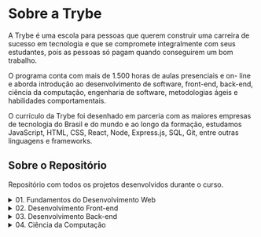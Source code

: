 # **Sobre a Trybe**

A Trybe é uma escola para pessoas que querem construir uma carreira de sucesso em tecnologia e que se compromete integralmente com seus estudantes, pois as pessoas só pagam quando conseguirem um bom trabalho.

O programa conta com mais de 1.500 horas de aulas presenciais e on- line e aborda introdução ao desenvolvimento de software, front-end, back-end, ciência da computação, engenharia de software, metodologias ágeis e habilidades comportamentais.

O currículo da Trybe foi desenhado em parceria com as maiores empresas de tecnologia do Brasil e do mundo e ao longo da formação, estudamos JavaScript, HTML, CSS, React, Node, Express.js, SQL, Git, entre outras linguagens e frameworks.

## **Sobre o Repositório**

Repositório com todos os projetos desenvolvidos durante o curso.

  <details>
    <summary>01. Fundamentos do Desenvolvimento Web</summary>
    <table>
      <tr>
        <td colspan="2" align="center">
          <strong>Bloco 01:</strong> Unix, Bash e Shell Script
        </td>
      </tr>
      <tr>
        <td>:ballot_box_with_check:</td>
        <td><s><em><strong>03:</strong> Setup</em></s></td>
      </tr>
      <tr>
        <td>:ballot_box_with_check:</td>
        <td><s><em><strong>03:</strong> Fundamentos do Desenvolvimento Web</em></s></td>
      </tr>
      <tr>
        <td>:ballot_box_with_check:</td>
        <td><s><em><strong>03:</strong> Introdução - Unix & Shell</em></s></td>
      </tr>
      <tr>
        <td>:ballot_box_with_check:</td>
        <td><s><em><strong>03:</strong> Unix & Bash - Parte 1</em></s></td>
      </tr>
      <tr>
        <td>:ballot_box_with_check:</td>
        <td><s><em><strong>04:</strong> Unix & Bash - Parte 2</em></s></td>
      </tr>
      <tr>
        <td colspan="2" align="center">
          <strong>Bloco 02:</strong> Git, GitHub e Internet
        </td>
      </tr>
      <tr>
        <td>:black_square_button:</td>
        <td><strong>01:</strong> Git & GitHub - O que é e para que serve</td>
      </tr>
      <tr>
        <td>:black_square_button:</td>
        <td><strong>02:</strong> Git & GitHub - Entendendo os comandos</td>
      </tr>
      <tr>
        <td>:black_square_button:</td>
        <td><strong>03:</strong> Internet - Entendendo como ela funciona</td>
      </tr>
      <tr>
        <td colspan="2" align="center">
          <strong>Bloco 03:</strong> Introdução à HTML e CSS
        </td>
      </tr>
      <tr>
        <td>:ballot_box_with_check:</td>
        <td><s><em><strong>01:</strong> Introdução - HTML & CSS</em></s></td>
      </tr>
      <tr>
        <td>:black_square_button:</td>
        <td><strong>01:</strong> HTML & CSS - Estruturas de página</td>
      </tr>
      <tr>
        <td>:black_square_button:</td>
        <td><strong>02:</strong> HTML & CSS - Primeiros passos em CSS</td>
      </tr>
      <tr>
        <td>:black_square_button:</td>
        <td><strong>03:</strong> HTML & CSS - Seletores e posicionamento</td>
      </tr>
      <tr>
        <td>:black_square_button:</td>
        <td><strong>04:</strong> HTML Semântico</td>
      </tr>
      <tr>
        <td>:ballot_box_with_check:</td>
        <td><s><em><strong>05:</strong> Projeto - Lessons Learned</em></s></td>
      </tr>
      <tr>
        <td colspan="2" align="center">
          <strong>Bloco 04:</strong> Introdução à JavaScript e Lógica de Programação
        </td>
      </tr>
      <tr>
        <td>:ballot_box_with_check:</td>
        <td><s><em><strong>01:</strong> Introdução - JavaScript</em></s></td>
      </tr>
      <tr>
        <td>:black_square_button:</td>
        <td><strong>01:</strong> JavaScript - Primeiros passos</td>
      </tr>
      <tr>
        <td>:black_square_button:</td>
        <td><strong>02:</strong> JavaScript - Array e loop For</td>
      </tr>
      <tr>
        <td>:black_square_button:</td>
        <td><strong>03:</strong> JavaScript - Lógica de Programação e Algoritmos</td>
      </tr>
      <tr>
        <td>:black_square_button:</td>
        <td><strong>04:</strong> JavaScript - Objetos e funções</td>
      </tr>
      <tr>
        <td>:black_square_button:</td>
        <td><strong>05:</strong> Projeto - Playground Functions</td>
      </tr>
      <tr>
        <td colspan="2" align="center">
          <strong>Bloco 05:</strong> JavaScript: DOM, Eventos e Web Storage
        </td>
      </tr>
      <tr>
        <td>:black_square_button:</td>
        <td><strong>01:</strong> JavaScript - DOM e seletores</td>
      </tr>
      <tr>
        <td>:black_square_button:</td>
        <td><strong>02:</strong> JavaScript - Trabalhando com elementos</td>
      </tr>
      <tr>
        <td>:black_square_button:</td>
        <td><strong>03:</strong> JavaScript - Eventos</td>
      </tr>
      <tr>
        <td>:black_square_button:</td>
        <td><strong>04:</strong> JavaScript - Web Storage</td>
      </tr>
      <tr>
        <td>:black_square_button:</td>
        <td><strong>05:</strong> Fundamentos - JavaScript - Projetos</td>
      </tr>
      <tr>
        <td>:black_square_button:</td>
        <td><strong>05:</strong> Projeto - Arte com Pixels</td>
      </tr>
      <tr>
        <td>:black_square_button:</td>
        <td><strong>06:</strong> Projeto - Lista de tarefas</td>
      </tr>
      <tr>
        <td>:black_square_button:</td>
        <td><strong>07:</strong> (Bônus) Projeto - Meme Generator</td>
      </tr>
      <tr>
        <td>:black_square_button:</td>
        <td><strong>08:</strong> (Bônus) Projeto - Adivinhe a Cor</td>
      </tr>
      <tr>
        <td>:black_square_button:</td>
        <td><strong>08:</strong> (Bônus) Projeto - Carta Misteriosa</td>
      </tr>
      <tr>
        <td colspan="2" align="center">
          <strong>Bloco 06:</strong> HTML e CSS: Forms, Flexbox e Responsivo
        </td>
      </tr>
      <tr>
        <td>:black_square_button:</td>
        <td><strong>01:</strong> HTML & CSS - Forms</td>
      </tr>
      <tr>
        <td>:black_square_button:</td>
        <td><strong>02:</strong> Bibliotecas JavaScript e Frameworks CSS</td>
      </tr>
      <tr>
        <td>:black_square_button:</td>
        <td><strong>03:</strong> Introdução - CSS Flexbox</td>
      </tr>
      <tr>
        <td>:black_square_button:</td>
        <td><strong>03:</strong> CSS Flexbox - Parte 1</td>
      </tr>
      <tr>
        <td>:black_square_button:</td>
        <td><strong>04:</strong> CSS Flexbox - Parte 2</td>
      </tr>
      <tr>
        <td>:black_square_button:</td>
        <td><strong>05:</strong> CSS Responsivo - Mobile First</td>
      </tr>
      <tr>
        <td>:black_square_button:</td>
        <td><strong>06:</strong> Projeto - Página inicial do Facebook</td>
      </tr>
      <tr>
        <td colspan="2" align="center">
          <strong>Bloco 07:</strong> Introdução à JavaScript ES6 e Testes Unitários
        </td>
      </tr>
      <tr>
        <td>:black_square_button:</td>
        <td>
          <strong>01:</strong> JavaScript ES6 - let, const, arrow functions e template
          literals
        </td>
      </tr>
      <tr>
        <td>:black_square_button:</td>
        <td><strong>02:</strong> JavaScript ES6 - Objects</td>
      </tr>
      <tr>
        <td>:black_square_button:</td>
        <td><strong>03:</strong> Testes unitários em JavaScript</td>
      </tr>
      <tr>
        <td>:black_square_button:</td>
        <td><strong>04:</strong> Projeto - JavaScript Testes Unitários</td>
      </tr>
      <tr>
        <td colspan="2" align="center">
          <strong>Bloco 08:</strong> Higher Order Functions do JavaScript ES6
        </td>
      </tr>
      <tr>
        <td>:black_square_button:</td>
        <td>
          <strong>01:</strong> JavaScript ES6 - Higher Order Functions - forEach,
          find, some, every, sort
        </td>
      </tr>
      <tr>
        <td>:black_square_button:</td>
        <td>
          <strong>02:</strong> JavaScript ES6 - Higher Order Functions - map e filter
        </td>
      </tr>
      <tr>
        <td>:black_square_button:</td>
        <td><strong>03:</strong> JavaScript ES6 - Higher Order Functions - reduce</td>
      </tr>
      <tr>
        <td>:black_square_button:</td>
        <td>
          <strong>04:</strong> JavaScript ES6 - spread operator, parâmetro rest,
          destructuring e mais
        </td>
      </tr>
      <tr>
        <td>:black_square_button:</td>
        <td><strong>05:</strong> Projeto - Zoo functions</td>
      </tr>
      <tr>
        <td colspan="2" align="center">
          <strong>Bloco 09:</strong> JavaScript Assíncrono e Promises
        </td>
      </tr>
      <tr>
        <td>:black_square_button:</td>
        <td><strong>01:</strong> JavaScript Assíncrono e Callbacks</td>
      </tr>
      <tr>
        <td>:black_square_button:</td>
        <td><strong>02:</strong> JavaScript Promises</td>
      </tr>
      <tr>
        <td>:black_square_button:</td>
        <td><strong>03:</strong> Projeto - Carrinho de Compras</td>
      </tr>
      <tr>
        <td colspan="2" align="center">
          <strong>Bloco 10:</strong> Testes automatizados com Jest
        </td>
      </tr>
      <tr>
        <td>:black_square_button:</td>
        <td><strong>01:</strong> Primeiros passos no Jest</td>
      </tr>
      <tr>
        <td>:black_square_button:</td>
        <td><strong>02:</strong> Jest - Testes Assíncronos</td>
      </tr>
      <tr>
        <td>:black_square_button:</td>
        <td><strong>03:</strong> Jest - Simulando comportamentos</td>
      </tr>
      <tr>
        <td>:black_square_button:</td>
        <td><strong>04:</strong> Projeto - Jest Assíncrono e Mocking</td>
      </tr>
    </table>
</details>
<details>
  <summary>02. Desenvolvimento Front-end</summary>
  <table>
    <tr>
      <td colspan="2" align="center">
        <strong>Bloco 11:</strong> Introdução à React
      </td>
    </tr>
    <tr>
      <td>:black_square_button:</td>
      <td><strong>01:</strong> Introdução - Front-end</td>
    </tr>
    <tr>
      <td>:black_square_button:</td>
      <td><strong>01:</strong> Introdução - React</td>
    </tr>
    <tr>
      <td>:black_square_button:</td>
      <td><strong>01:</strong> 'Hello, world!' no React!
      </td>
    </tr>
    <tr>
      <td>:black_square_button:</td>
      <td><strong>02:</strong> Componentes React</td>
    </tr>
    <tr>
      <td>:black_square_button:</td>
      <td><strong>03:</strong> Projeto - Movie Cards Library
      </td>
    </tr>
    <tr>
      <td colspan="2" align="center">
        <strong>Bloco 12:</strong> Componentes com Estado, Eventos e Formulários com
        React
      </td>
    </tr>
    <tr>
      <td>:black_square_button:</td>
      <td>01:</strong> Componentes com estado e eventos</td>
    </tr>
    <tr>
      <td>:black_square_button:</td>
      <td>02:</strong> Formulários no React</td>
    </tr>
    <tr>
      <td>:black_square_button:</td>
      <td>03:</strong> Projeto - Movie Cards Library Stateful</td>
    </tr>
    <tr>
      <td colspan="2" align="center">
        <strong>Bloco 13:</strong> Ciclo de Vida de Componentes e React Router
      </td>
    </tr>
    <tr>
      <td>:black_square_button:</td>
      <td>01:</strong> Ciclo de vida de componentes</td>
    </tr>
    <tr>
      <td>:black_square_button:</td>
      <td>02:</strong> React Router</td>
    </tr>
    <tr>
      <td>:black_square_button:</td>
      <td>03:</strong> Projeto - Movie Cards Library CRUD</td>
    </tr>
    <tr>
      <td colspan="2" align="center">
        <strong>Bloco 14:</strong> Metodologias Ágeis
      </td>
    </tr>
    <tr>
      <td>:black_square_button:</td>
      <td>01:</strong> Metodologias Ágeis</td>
    </tr>
    <tr>
      <td>:black_square_button:</td>
      <td>02:</strong> Projeto - Frontend Online Store</td>
    </tr>
    <tr>
      <td colspan="2" align="center">
        <strong>Bloco 15:</strong> Testes automatizados com React Testing Library
      </td>
    </tr>
    <tr>
      <td>:black_square_button:</td>
      <td>01:</strong> RTL - Primeiros passos</td>
    </tr>
    <tr>
      <td>:black_square_button:</td>
      <td>02:</strong> RTL - Mocks e Inputs</td>
    </tr>
    <tr>
      <td>:black_square_button:</td>
      <td>03:</strong> RTL - Testando React Router</td>
    </tr>
    <tr>
      <td>:black_square_button:</td>
      <td>04:</strong> Projeto - Testes em React</td>
    </tr>
    <tr>
      <td colspan="2" align="center">
        <strong>Bloco 16:</strong> Gerenciamento de estado com Redux
      </td>
    </tr>
    <tr>
      <td>:black_square_button:</td>
      <td>01:</strong> Introdução ao Redux - O estado global da aplicação</td>
    </tr>
    <tr>
      <td>:black_square_button:</td>
      <td>02:</strong> Usando o Redux no React</td>
    </tr>
    <tr>
      <td>:black_square_button:</td>
      <td>03:</strong> Usando o Redux no React - Prática</td>
    </tr>
    <tr>
      <td>:black_square_button:</td>
      <td>04:</strong> Usando o Redux no React - Actions Assíncronas</td>
    </tr>
    <tr>
      <td>:black_square_button:</td>
      <td>05:</strong> Testes em React-Redux</td>
    </tr>
    <tr>
      <td>:black_square_button:</td>
      <td>06:</strong> Projeto - Trybe Wallet</td>
    </tr>
    <tr>
      <td colspan="2" align="center">
        <strong>Bloco 17:</strong> Projeto Jogo de Trivia
      </td>
    </tr>
    <tr>
      <td>:black_square_button:</td>
      <td>01:</strong> Projeto - Jogo de Trivia</td>
    </tr>
    <tr>
      <td colspan="2" align="center">
        <strong>Bloco 18:</strong> Context API e React Hooks
      </td>
    </tr>
    <tr>
      <td>:black_square_button:</td>
      <td>01:</strong> Context API do React</td>
    </tr>
    <tr>
      <td>:black_square_button:</td>
      <td>02:</strong> React Hooks - useState e useContext</td>
    </tr>
    <tr>
      <td>:black_square_button:</td>
      <td>03:</strong> React Hooks - useEffect e Hooks customizados</td>
    </tr>
    <tr>
      <td>:black_square_button:</td>
      <td>04:</strong> Projeto - StarWars Datatable com Context API e Hooks</td>
    </tr>
    <tr>
      <td colspan="2" align="center">
        <strong>Bloco 19:</strong> Projeto App de Receitas
      </td>
    </tr>
    <tr>
      <td>:black_square_button:</td>
      <td>01:</strong> Projeto - App de Receitas</td>
    </tr>
  </table>
</details>
<details>
  <summary>03. Desenvolvimento Back-end</summary>
  <table>
    <tr>
      <td colspan="2" align="center">
        <strong>Bloco 20:</strong> Introdução à SQL
      </td>
    </tr>
    <tr>
      <td>:black_square_button:</td>
      <td>01:</strong> Introdução - Back-end</td>
    </tr>
    <tr>
      <td>:black_square_button:</td>
      <td>01:</strong> Introdução - Bancos de dados relacionais</td>
    </tr>
    <tr>
      <td>:black_square_button:</td>
      <td>01:</strong> Banco de dados SQL</td>
    </tr>
    <tr>
      <td>:black_square_button:</td>
      <td>02:</strong> Encontrando dados em um banco de dados</td>
    </tr>
    <tr>
      <td>:black_square_button:</td>
      <td>03:</strong> Filtrando dados de forma específica</td>
    </tr>
    <tr>
      <td>:black_square_button:</td>
      <td>04:</strong> Manipulando tabelas</td>
    </tr>
    <tr>
      <td>:black_square_button:</td>
      <td>05:</strong> Projeto - All For One</td>
    </tr>
    <tr>
      <td colspan="2" align="center">
        <strong>Bloco 21:</strong> Funções SQL, Joins e Subqueries
      </td>
    </tr>
    <tr>
      <td>:black_square_button:</td>
      <td>01:</strong> Funções mais usadas no SQL</td>
    </tr>
    <tr>
      <td>:black_square_button:</td>
      <td>02:</strong> Descomplicando JOINs, UNIONs e Subqueries</td>
    </tr>
    <tr>
      <td>:black_square_button:</td>
      <td>03:</strong> Stored Routines & Stored Functions</td>
    </tr>
    <tr>
      <td>:black_square_button:</td>
      <td>04:</strong> Projeto - Vocabulary Booster</td>
    </tr>
    <tr>
      <td colspan="2" align="center">
        <strong>Bloco 22:</strong> Normalização e Modelagem de Banco de Dados
      </td>
    </tr>
    <tr>
      <td>:black_square_button:</td>
      <td>01:</strong> Transformando ideias em um modelo de banco de dados</td>
    </tr>
    <tr>
      <td>:black_square_button:</td>
      <td>02:</strong> Normalização, Formas Normais e Dumps</td>
    </tr>
    <tr>
      <td>:black_square_button:</td>
      <td>03:</strong> Transformando ideias em um modelo de banco de dados -Parte 2</td>
    </tr>
    <tr>
      <td>:black_square_button:</td>
      <td>04:</strong> Projeto - One For All</td>
    </tr>
    <tr>
      <td colspan="2" align="center">
        <strong>Bloco 23:</strong> Introdução ao MongoDB
      </td>
    </tr>
    <tr>
      <td>:black_square_button:</td>
      <td>01:</strong> Introdução - NoSQL</td>
    </tr>
    <tr>
      <td>:black_square_button:</td>
      <td>01:</strong> MongoDB - Introdução</td>
    </tr>
    <tr>
      <td>:black_square_button:</td>
      <td>02:</strong> Filter Operators</td>
    </tr>
    <tr>
      <td>:black_square_button:</td>
      <td>03:</strong> Projeto - Data Flights</td>
    </tr>
    <tr>
      <td colspan="2" align="center">
        <strong>Bloco 24:</strong> MongoDB: Updates Simples e Complexos
      </td>
    </tr>
    <tr>
      <td>:black_square_button:</td>
      <td>01:</strong> Updates Simples</td>
    </tr>
    <tr>
      <td>:black_square_button:</td>
      <td>02:</strong> Updates Complexos - Arrays - Parte 1</td>
    </tr>
    <tr>
      <td>:black_square_button:</td>
      <td>03:</strong> Updates Complexos - Arrays - Parte 2</td>
    </tr>
    <tr>
      <td>:black_square_button:</td>
      <td>04:</strong> Projeto - Commerce</td>
    </tr>
    <tr>
      <td colspan="2" align="center">
        <strong>Bloco 25:</strong> MongoDB: Aggregation Framework
      </td>
    </tr>
    <tr>
      <td>:black_square_button:</td>
      <td>01:</strong> Aggregation Framework - Parte 1</td>
    </tr>
    <tr>
      <td>:black_square_button:</td>
      <td>02:</strong> Aggregation Framework - Parte 2</td>
    </tr>
    <tr>
      <td>:black_square_button:</td>
      <td>03:</strong> Projeto - Aggregations</td>
    </tr>
    <tr>
      <td colspan="2" align="center">
        <strong>Bloco 26:</strong> Introdução ao desenvolvimento Web com NodeJS
      </td>
    </tr>
    <tr>
      <td>:black_square_button:</td>
      <td>01:</strong> Intro - NodeJS</td>
    </tr>
    <tr>
      <td>:black_square_button:</td>
      <td>01:</strong> NodeJS - Introdução</td>
    </tr>
    <tr>
      <td>:black_square_button:</td>
      <td>02:</strong> NodeJS - Fluxo Assíncrono</td>
    </tr>
    <tr>
      <td>:black_square_button:</td>
      <td>03:</strong> NodeJS - Arquitetura</td>
    </tr>
    <tr>
      <td>:black_square_button:</td>
      <td>04:</strong> Express: HTTP com Node.js</td>
    </tr>
    <tr>
      <td>:black_square_button:</td>
      <td>05:</strong> Práticando Express</td>
    </tr>
    <tr>
      <td>:black_square_button:</td>
      <td>06:</strong> Projeto - Crush Manager</td>
    </tr>
    <tr>
      <td colspan="2" align="center">
        <strong>Bloco 27:</strong> NodeJS: Camada de Serviço e Arquitetura Rest e Restful
      </td>
    </tr>
    <tr>
      <td>:black_square_button:</td>
      <td>01:</strong> Introdução - Arquitetura de Software</td>
    </tr>
    <tr>
      <td>:black_square_button:</td>
      <td>01:</strong> Arquitetura de Software - Camada de Model</td>
    </tr>
    <tr>
      <td>:black_square_button:</td>
      <td>02:</strong> Arquitetura de Software - Camada de Controller e Service</td>
    </tr>
    <tr>
      <td>:black_square_button:</td>
      <td>03:</strong> Arquitetura web - Rest e Restful</td>
    </tr>
    <tr>
      <td>:black_square_button:</td>
      <td>04:</strong> Projeto - Store Manager</td>
    </tr>
    <tr>
      <td colspan="2" align="center">
        <strong>Bloco 28:</strong> Autenticação e Upload de Arquivos
      </td>
    </tr>
    <tr>
      <td>:black_square_button:</td>
      <td>01:</strong> NodeJS - JWT - (JSON Web Token)</td>
    </tr>
    <tr>
      <td>:black_square_button:</td>
      <td>02:</strong> NodeJS - Upload de arquivos com Multer</td>
    </tr>
    <tr>
      <td>:black_square_button:</td>
      <td>03:</strong> Projeto - Cookmaster</td>
    </tr>
    <tr>
      <td colspan="2" align="center">
        <strong>Bloco 29:</strong> Deployment
      </td>
    </tr>
    <tr>
      <td>:black_square_button:</td>
      <td>01:</strong> Introdução - Deploy</td>
    </tr>
    <tr>
      <td>:black_square_button:</td>
      <td>01:</strong> Infraestrutura - Deploy com Heroku</td>
    </tr>
    <tr>
      <td>:black_square_button:</td>
      <td>02:</strong> Deploy - Gerenciadores de Processos</td>
    </tr>
    <tr>
      <td>:black_square_button:</td>
      <td>03:</strong> Projeto - Stranger Things</td>
    </tr>
    <tr>
      <td colspan="2" align="center">
        <strong>Bloco 30:</strong> Projeto Trybeer
      </td>
    </tr>
    <tr>
      <td>:black_square_button:</td>
      <td>01:</strong> Projeto - Trybeer</td>
    </tr>
    <tr>
      <td>:black_square_button:</td>
      <td>Bloco 31:</strong> Arquitetura: SOLID e ORM</td>
    </tr>
    <tr>
      <td>:black_square_button:</td>
      <td>01:</strong> Arquitetura - Princípios SOLID</td>
    </tr>
    <tr>
      <td>:black_square_button:</td>
      <td>02:</strong> ORM - Interface da aplicação com o banco de dados</td>
    </tr>
    <tr>
      <td>:black_square_button:</td>
      <td>03:</strong> ORM - Associations</td>
    </tr>
    <tr>
      <td>:black_square_button:</td>
      <td>04:</strong> Boas práticas na escrita de testes</td>
    </tr>
    <tr>
      <td>:black_square_button:</td>
      <td>05:</strong> Projeto - API de Blogs</td>
    </tr>
    <tr>
      <td colspan="2" align="center">
        <strong>Bloco 32:</strong> Sockets
      </td>
    </tr>
    <tr>
      <td>:black_square_button:</td>
      <td>01:</strong> Arquitetura de Software - Camada de View</td>
    </tr>
    <tr>
      <td>:black_square_button:</td>
      <td>02:</strong> Sockets - TCP/UDP & NET</td>
    </tr>
    <tr>
      <td>:black_square_button:</td>
      <td>03:</strong> Sockets - Socket.io</td>
    </tr>
    <tr>
      <td>:black_square_button:</td>
      <td>04:</strong> Projeto - Webchat</td>
    </tr>
    <tr>
      <td colspan="2" align="center">
        <strong>Bloco 33:</strong> Projeto Trybeer II
      </td>
    </tr>
    <tr>
      <td>:black_square_button:</td>
      <td>01:</strong> Projeto - Trybeer v2</td>
    </tr>
  </table>
</details>
<details>
  <summary>04. Ciência da Computação</summary>
  <table>
    <tr>
      <td colspan="2" align="center">
        <strong>Bloco 34:</strong> Arquitetura de Computadores e Redes
      </td>
    </tr>
    <tr>
      <td>:black_square_button:</td>
      <td>01:</strong> Introdução - Ciência da Computação</td>
    </tr>
    <tr>
      <td>:black_square_button:</td>
      <td>01:</strong> Arquitetura de Computadores</td>
    </tr>
    <tr>
      <td>:black_square_button:</td>
      <td>02:</strong> Arquitetura de redes</td>
    </tr>
    <tr>
      <td>:black_square_button:</td>
      <td>03:</strong> Redes de computadores, ferramentas e segurança</td>
    </tr>
    <tr>
      <td>:black_square_button:</td>
      <td>04:</strong> Projeto - Explorando os protocolos</td>
    </tr>
    <tr>
      <td colspan="2" align="center">
        <strong>Bloco 35:</strong> Introdução à Python e Raspagem de Dados da Web
      </td>
    </tr>
    <tr>
      <td>:black_square_button:</td>
      <td>01:</strong> Aprendendo Python</td>
    </tr>
    <tr>
      <td>:black_square_button:</td>
      <td>02:</strong> Entrada e Saída de Dados</td>
    </tr>
    <tr>
      <td>:black_square_button:</td>
      <td>03:</strong> Raspagem de Dados</td>
    </tr>
    <tr>
      <td>:black_square_button:</td>
      <td>04:</strong> Testes</td>
    </tr>
    <tr>
      <td>:black_square_button:</td>
      <td>05:</strong> Projeto - Tech news</td>
    </tr>
    <tr>
      <td colspan="2" align="center">
        <strong>Bloco 36:</strong> Programação Orientada a Objetos e Padrões de
        Projeto
      </td>
    </tr>
    <tr>
      <td>:black_square_button:</td>
      <td>01:</strong> Introdução à programação orientada a objetos</td>
    </tr>
    <tr>
      <td>:black_square_button:</td>
      <td>02:</strong> Programação orientada a objetos na prática</td>
    </tr>
    <tr>
      <td>:black_square_button:</td>
      <td>03:</strong> Padrões de projeto</td>
    </tr>
    <tr>
      <td>:black_square_button:</td>
      <td>04:</strong> Projeto - Relatórios de Estoque</td>
    </tr>
    <tr>
      <td colspan="2" align="center">
        <strong>Bloco 37:</strong> Algoritmos e Estrutura de Dados
      </td>
    </tr>
    <tr>
      <td>:black_square_button:</td>
      <td>01:</strong> Estrutura de Dados I - Arrays</td>
    </tr>
    <tr>
      <td>:black_square_button:</td>
      <td>02:</strong> Estrutura de Dados I - Complexidade de Algoritmos</td>
    </tr>
    <tr>
      <td>:black_square_button:</td>
      <td>03:</strong> Recursividade e Estratégias para solução de problemas</td>
    </tr>
    <tr>
      <td>:black_square_button:</td>
      <td>04:</strong> Algoritmos de ordenação e busca</td>
    </tr>
    <tr>
      <td>:black_square_button:</td>
      <td>05:</strong> Projeto - Algoritmos</td>
    </tr>
    <tr>
      <td colspan="2" align="center">
        <strong>Bloco 38:</strong> Estrutura de Dados: Hash e Set
      </td>
    </tr>
    <tr>
      <td>:black_square_button:</td>
      <td>01:</strong> Estrutura de dados II - Hash maps & Dict</td>
    </tr>
    <tr>
      <td>:black_square_button:</td>
      <td>02:</strong> Estrutura de dados II - Set</td>
    </tr>
    <tr>
      <td>:black_square_button:</td>
      <td>03:</strong> Projeto - Restaurant Orders</td>
    </tr>
    <tr>
      <td colspan="2" align="center">
        <strong>Bloco 39:</strong> Estrutura de Dados: Pilhas, Filas e Listas
      </td>
    </tr>
    <tr>
      <td>:black_square_button:</td>
      <td>01:</strong> Estrutura de dados III - Pilhas</td>
    </tr>
    <tr>
      <td>:black_square_button:</td>
      <td>02:</strong> Estrutura de dados III - Deque</td>
    </tr>
    <tr>
      <td>:black_square_button:</td>
      <td>03:</strong> Estrutura de Dados III - Nó & Listas ligadas</td>
    </tr>
    <tr>
      <td>:black_square_button:</td>
      <td>04:</strong> Estrutura de Dados III - Listas duplamente ligadas</td>
    </tr>
    <tr>
      <td>:black_square_button:</td>
      <td>05:</strong> Projeto - TING - Trybe Is Not Google</td>
    </tr>
  </table>
</details>